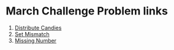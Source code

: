 # March Challenge Problem links
 1. [Distribute Candies](https://leetcode.com/explore/challenge/card/march-leetcoding-challenge-2021/588/week-1-march-1st-march-7th/3657/)
 2. [Set Mismatch](https://leetcode.com/explore/challenge/card/march-leetcoding-challenge-2021/588/week-1-march-1st-march-7th/3658/)
 3. [Missing Number](https://leetcode.com/explore/challenge/card/march-leetcoding-challenge-2021/588/week-1-march-1st-march-7th/3659/)
